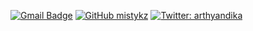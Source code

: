 [![Gmail Badge](https://img.shields.io/badge/-arthyaandika@gmail.com-c14438?style=flat&logo=Gmail&logoColor=white&link=mailto:arthyaandika@gmail.com)](mailto:arthyaandika@gmail.com)
[![GitHub mistykz](https://img.shields.io/github/followers/mistykz?label=follow&style=social)](https://github.com/mistykz)
[![Twitter: arthyandika](https://img.shields.io/twitter/follow/arthyandika?style=social)](https://twitter.com/arthyandika)

